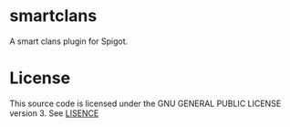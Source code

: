# smartclans
A smart clans plugin for Spigot.

# License
This source code is licensed under the GNU GENERAL PUBLIC LICENSE version 3. See [LISENCE](https://github.com/Goldmensch/smartclans/blob/d44c006b2a0a98e332d5d85e2238cc2847e35746/LICENSE)
